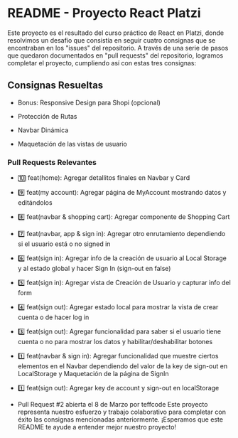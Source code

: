 # README - Proyecto React Platzi
Este proyecto es el resultado del curso práctico de React en Platzi, donde resolvimos un desafío que consistía en seguir cuatro consignas que se encontraban en los "issues" del repositorio. A través de una serie de pasos que quedaron documentados en "pull requests" del repositorio, logramos completar el proyecto, cumpliendo así con estas tres consignas:

## Consignas Resueltas

- Bonus: Responsive Design para Shopi (opcional)

- Protección de Rutas

- Navbar Dinámica

- Maquetación de las vistas de usuario

### Pull Requests Relevantes
- 🔟 feat(home): Agregar detallitos finales en Navbar y Card

- 9️⃣ feat(my account): Agregar página de MyAccount mostrando datos y editándolos

- 8️⃣ feat(navbar & shopping cart): Agregar componente de Shopping Cart

- 7️⃣ feat(navbar, app & sign in): Agregar otro enrutamiento dependiendo si el usuario está o no signed in

- 6️⃣ feat(sign in): Agregar info de la creación de usuario al Local Storage y al estado global y hacer Sign In (sign-out en false)

- 5️⃣ feat(sign in): Agregar vista de Creación de Usuario y capturar info del form

- 4️⃣ feat(sign out): Agregar estado local para mostrar la vista de crear cuenta o de hacer log in

- 3️⃣ feat(sign out): Agregar funcionalidad para saber si el usuario tiene cuenta o no para mostrar los datos y habilitar/deshabilitar botones

- 1️⃣ feat(navbar & sign in): Agregar funcionalidad que muestre ciertos elementos en el Navbar dependiendo del valor de la key de sign-out en LocalStorage y Maquetación de la página de SignIn

- 1️⃣ feat(sign out): Agregar key de account y sign-out en localStorage

- Pull Request #2 abierta el 8 de Marzo por teffcode
Este proyecto representa nuestro esfuerzo y trabajo colaborativo para completar con éxito las consignas mencionadas anteriormente. ¡Esperamos que este README te ayude a entender mejor nuestro proyecto!
